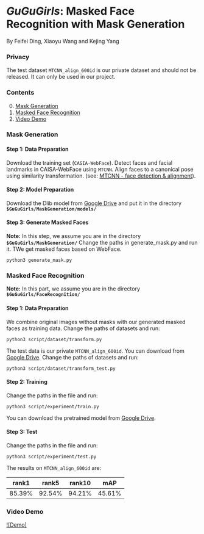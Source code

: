 # *GuGuGirls*: Masked Face Recognition with Mask Generation

By Feifei Ding, Xiaoyu Wang and Kejing Yang

### Privacy

The test dataset `MTCNN_align_600id` is our private dataset and should not be released. It can only be used in our project.


### Contents
0. [Mask Generation](#mask-generation)
0. [Masked Face Recognition](#masked-face-recognition)
0. [Video Demo](#video-demo)


### Mask Generation

#### Step 1: Data Preparation
Download the training set (`CASIA-WebFace`). Detect faces and facial landmarks in CAISA-WebFace using `MTCNN`. Align faces to a canonical pose using similarity transformation. (see: [MTCNN - face detection & alignment](https://github.com/kpzhang93/MTCNN_face_detection_alignment)). 

#### Step 2: Model Preparation
Download the Dlib model from [Google Drive](https://drive.google.com/file/d/16Zv5y2MJUShO6xNE_hV45WdzN-zesMJ5/view?usp=sharing) and put it in the directory **`$GuGuGirls/MaskGeneration/models/`**


#### Step 3: Generate Masked Faces
**Note:** In this step, we assume you are in the directory **`$GuGuGirls/MaskGeneration/`**
Change the paths in generate_mask.py and run it. TWe get masked faces based on WebFace.

```Shell
python3 generate_mask.py
``` 
	

### Masked Face Recognition
**Note:** In this part, we assume you are in the directory **`$GuGuGirls/FaceRecognition/`**

#### Step 1: Data Preparation
We combine original images without masks with our generated masked faces as training data.
Change the paths of datasets and run:

```Shell
python3 script/dataset/transform.py
```

The test data is our private `MTCNN_align_600id`. You can download from [Google Drive](https://drive.google.com/drive/folders/1e5AHQ7qNPZZ6QldWfs-cfYJyj7mkQ4JM?usp=sharing). 
Change the paths of datasets and run:

```Shell
python3 script/dataset/transform_test.py
```

#### Step 2: Training
Change the paths in the file and run:
	
```Shell
python3 script/experiment/train.py
```
You can download the pretrained model from [Google Drive](https://drive.google.com/file/d/1BNDbwM_SS9GX7g2kSaStllN8it8FRtJt/view?usp=sharing). 

#### Step 3: Test
Change the paths in the file and run:
	
```Shell
python3 script/experiment/test.py
```

The results on `MTCNN_align_600id` are:

rank1 |rank5|rank10|mAP
:---:|:---:|:---:|:---:
85.39%|92.54%|94.21%|45.61%



### Video Demo
[![Demo]](demo.mov)








